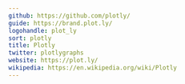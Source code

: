 ```yaml
---
github: https://github.com/plotly/
guide: https://brand.plot.ly/
logohandle: plot_ly
sort: plotly
title: Plotly
twitter: plotlygraphs
website: https://plot.ly/
wikipedia: https://en.wikipedia.org/wiki/Plotly
---
```

